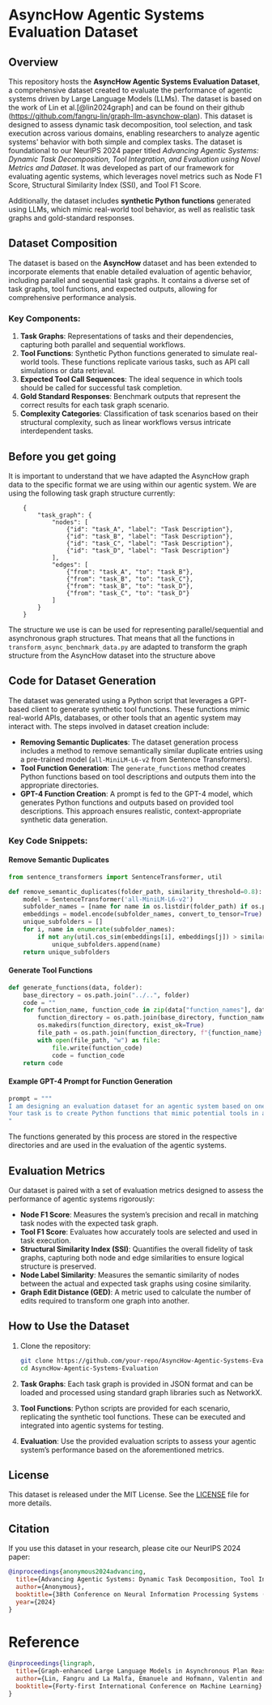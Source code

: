 
# AsyncHow Agentic Systems Evaluation Dataset

## Overview

This repository hosts the **AsyncHow Agentic Systems Evaluation Dataset**, a comprehensive dataset created to evaluate the performance of agentic systems driven by Large Language Models (LLMs). 
The dataset is based on the work of Lin et al.[@lin2024graph] and can be found on their github (https://github.com/fangru-lin/graph-llm-asynchow-plan).
This dataset is designed to assess dynamic task decomposition, tool selection, and task execution across various domains, enabling researchers to analyze agentic systems' behavior with both simple and complex tasks.
The dataset is foundational to our NeurIPS 2024 paper titled _Advancing Agentic Systems: Dynamic Task Decomposition, Tool Integration, and Evaluation using Novel Metrics and Dataset_. It was developed as part of our framework for evaluating agentic systems, which leverages novel metrics such as Node F1 Score, Structural Similarity Index (SSI), and Tool F1 Score.

Additionally, the dataset includes **synthetic Python functions** generated using LLMs, which mimic real-world tool behavior, as well as realistic task graphs and gold-standard responses.


## Dataset Composition

The dataset is based on the **AsyncHow** dataset and has been extended to incorporate elements that enable detailed evaluation of agentic behavior, including parallel and sequential task graphs. It contains a diverse set of task graphs, tool functions, and expected outputs, allowing for comprehensive performance analysis.

### Key Components:
1. **Task Graphs**: Representations of tasks and their dependencies, capturing both parallel and sequential workflows.
2. **Tool Functions**: Synthetic Python functions generated to simulate real-world tools. These functions replicate various tasks, such as API call simulations or data retrieval.
3. **Expected Tool Call Sequences**: The ideal sequence in which tools should be called for successful task completion.
4. **Gold Standard Responses**: Benchmark outputs that represent the correct results for each task graph scenario.
5. **Complexity Categories**: Classification of task scenarios based on their structural complexity, such as linear workflows versus intricate interdependent tasks.

## Before you get going
It is important to understand that we have adapted the AsyncHow graph data to the specific format we are using within our agentic system. 
We are using the following task graph structure currently:

        {
            "task_graph": {
                "nodes": [
                    {"id": "task_A", "label": "Task Description"},
                    {"id": "task_B", "label": "Task Description"},
                    {"id": "task_C", "label": "Task Description"},
                    {"id": "task_D", "label": "Task Description"}
                ],
                "edges": [
                    {"from": "task_A", "to": "task_B"},
                    {"from": "task_B", "to": "task_C"},
                    {"from": "task_B", "to": "task_D"},
                    {"from": "task_C", "to": "task_D"}
                ]
            }
        }

The structure we use is can be used for representing  parallel/sequential and asynchronous graph structures.
That means that all the functions in `transform_async_benchmark_data.py` are adapted to transform the graph structure from 
the AsyncHow dataset into the structure above


## Code for Dataset Generation

The dataset was generated using a Python script that leverages a GPT-based client to generate synthetic tool functions. These functions mimic real-world APIs, databases, or other tools that an agentic system may interact with. The steps involved in dataset creation include:

- **Removing Semantic Duplicates**: The dataset generation process includes a method to remove semantically similar duplicate entries using a pre-trained model (`all-MiniLM-L6-v2` from Sentence Transformers).
- **Tool Function Generation**: The `generate_functions` method creates Python functions based on tool descriptions and outputs them into the appropriate directories.
- **GPT-4 Function Creation**: A prompt is fed to the GPT-4 model, which generates Python functions and outputs based on provided tool descriptions. This approach ensures realistic, context-appropriate synthetic data generation.

### Key Code Snippets:

#### Remove Semantic Duplicates
```python
from sentence_transformers import SentenceTransformer, util

def remove_semantic_duplicates(folder_path, similarity_threshold=0.8):
    model = SentenceTransformer('all-MiniLM-L6-v2')
    subfolder_names = [name for name in os.listdir(folder_path) if os.path.isdir(os.path.join(folder_path, name))]
    embeddings = model.encode(subfolder_names, convert_to_tensor=True)
    unique_subfolders = []
    for i, name in enumerate(subfolder_names):
        if not any(util.cos_sim(embeddings[i], embeddings[j]) > similarity_threshold for j in range(i)):
            unique_subfolders.append(name)
    return unique_subfolders
```

#### Generate Tool Functions
```python
def generate_functions(data, folder):
    base_directory = os.path.join("../..", folder)
    code = ""
    for function_name, function_code in zip(data["function_names"], data["functions"]):
        function_directory = os.path.join(base_directory, function_name)
        os.makedirs(function_directory, exist_ok=True)
        file_path = os.path.join(function_directory, f"{function_name}.py")
        with open(file_path, "w") as file:
            file.write(function_code)
            code = function_code
    return code
```

#### Example GPT-4 Prompt for Function Generation
```python
prompt = """
I am designing an evaluation dataset for an agentic system based on one or more Large Language Models (LLMs). 
Your task is to create Python functions that mimic potential tools in an agentic system...
"
```

The functions generated by this process are stored in the respective directories and are used in the evaluation of the agentic systems.

## Evaluation Metrics

Our dataset is paired with a set of evaluation metrics designed to assess the performance of agentic systems rigorously:

- **Node F1 Score**: Measures the system’s precision and recall in matching task nodes with the expected task graph.
- **Tool F1 Score**: Evaluates how accurately tools are selected and used in task execution.
- **Structural Similarity Index (SSI)**: Quantifies the overall fidelity of task graphs, capturing both node and edge similarities to ensure logical structure is preserved.
- **Node Label Similarity**: Measures the semantic similarity of nodes between the actual and expected task graphs using cosine similarity.
- **Graph Edit Distance (GED)**: A metric used to calculate the number of edits required to transform one graph into another.

## How to Use the Dataset

1. Clone the repository:
   ```bash
   git clone https://github.com/your-repo/AsyncHow-Agentic-Systems-Evaluation.git
   cd AsyncHow-Agentic-Systems-Evaluation
   ```

2. **Task Graphs**: Each task graph is provided in JSON format and can be loaded and processed using standard graph libraries such as NetworkX.
3. **Tool Functions**: Python scripts are provided for each scenario, replicating the synthetic tool functions. These can be executed and integrated into agentic systems for testing.
4. **Evaluation**: Use the provided evaluation scripts to assess your agentic system’s performance based on the aforementioned metrics.

## License

This dataset is released under the MIT License. See the [LICENSE](LICENSE) file for more details.

## Citation

If you use this dataset in your research, please cite our NeurIPS 2024 paper:

```bibtex
@inproceedings{anonymous2024advancing,
  title={Advancing Agentic Systems: Dynamic Task Decomposition, Tool Integration, and Evaluation using Novel Metrics and Dataset},
  author={Anonymous},
  booktitle={38th Conference on Neural Information Processing Systems (NeurIPS 2024)},
  year={2024}
}
```

# Reference

```bibtex
@inproceedings{lingraph,
  title={Graph-enhanced Large Language Models in Asynchronous Plan Reasoning},
  author={Lin, Fangru and La Malfa, Emanuele and Hofmann, Valentin and Yang, Elle Michelle and Cohn, Anthony G and Pierrehumbert, Janet B},
  booktitle={Forty-first International Conference on Machine Learning}
}
```